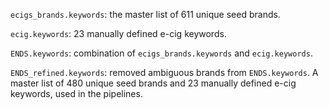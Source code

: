 `ecigs_brands.keywords`:  the master list of 611 unique seed brands.

`ecig.keywords`: 23 manually defined e-cig keywords.

`ENDS.keywords`: combination of `ecigs_brands.keywords` and `ecig.keywords`.

`ENDS_refined.keywords`: removed ambiguous brands from `ENDS.keywords`. 
A master list of  480 unique seed brands and 23 manually defined e-cig keywords, used in the pipelines.